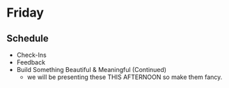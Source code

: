 # Friday

## Schedule

- Check-Ins
- Feedback
- Build Something Beautiful & Meaningful (Continued)
  * we will be presenting these THIS AFTERNOON so make them fancy.

